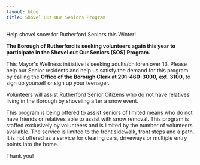 ```yaml
---
layout: blog
title: Shovel Out Our Seniors Program
---
```


Help shovel snow for Rutherford Seniors this Winter!

**The Borough of Rutherford is seeking volunteers again this year to participate in the Shovel out Our Seniors (SOS) Program.** 

This Mayor's Wellness initiative is seeking adults/children over 13. Please help our Senior residents and help us satisfy the demand for this program by calling the **Office of the Borough Clerk at 201-460-3000, ext. 3100,** to sign up yourself or sign up your teenager.

Volunteers will assist Rutherford Senior Citizens who do not have relatives living in the Borough by shoveling after a snow event.

This program is being offered to assist seniors of limited means who do not have friends or relatives able to assist with snow removal.  This program is staffed exclusively by volunteers and is limited by the number of volunteers available.
The service is limited to the front sidewalk, front steps and a path. It is not offered as a service for clearing cars, driveways or multiple entry points into the home.

Thank you!
